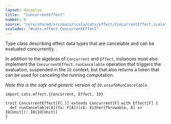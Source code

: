```yaml
---
layout: docsplus
title:  "ConcurrentEffect"
number: 8
source: "core/shared/src/main/scala/cats/effect/ConcurrentEffect.scala"
scaladoc: "#cats.effect.ConcurrentEffect"
---
```


Type class describing effect data types that are cancelable and can be evaluated concurrently.

In addition to the algebras of `Concurrent` and `Effect`, instances must also implement the `ConcurrentEffect.runCancelable` operation that triggers the evaluation, suspended in the `IO` context, but that also returns a token that can be used for canceling the running computation.

*Note this is the safe and generic version of `IO.unsafeRunCancelable`*.

```tut:silent
import cats.effect.{Concurrent, Effect, IO}

trait ConcurrentEffect[F[_]] extends Concurrent[F] with Effect[F] {
  def runCancelable[A](fa: F[A])(cb: Either[Throwable, A] => IO[Unit]): IO[IO[Unit]]
}
```
